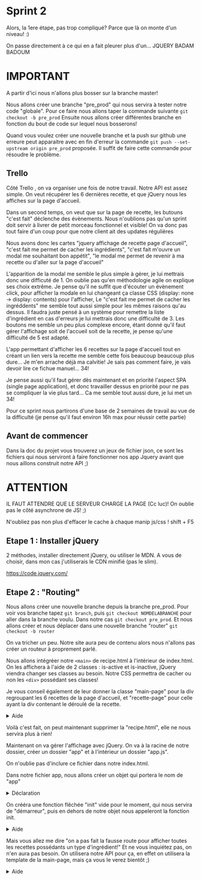 # Sprint 2

Alors, la 1ere étape, pas trop compliqué? Parce que là on monte d'un niveau! :) 

On passe directement à ce qui en a fait pleurer plus d'un... JQUERY BADAM BADOUM

# IMPORTANT

A partir d'ici nous n'allons plus bosser sur la branche master!

Nous allons créer une branche "pre_prod" qui nous servira à tester notre code "globale". Pour ce faire nous allons taper la commande suivante `git checkout -b pre_prod` 
Ensuite nous allons créer différentes branche en fonction du bout de code sur lequel nous bosserons! 

Quand vous voulez créer une nouvelle branche et la push sur github une erreure peut apparaitre avec en fin d'erreur la commande `git push --set-upstream origin pre_prod` proposée. Il suffit de faire cette commande pour résoudre le problème.

## Trello 

Côté Trello , on va organiser une fois de notre travail. Notre API est assez simple.
On veut récupérer les 6 dernières recette, et que jQuery nous les affiches sur la page d'accueil.

Dans un second temps, on veut que sur la page de recette, les butouns "c'est fait" déclenche des évènements. Nous n'oublions pas qu'un sprint doit servir à livrer de petit morceau fonctionnel et visible! On va donc pas tout faire d'un coup pour que notre client ait des updates régulières

Nous avons donc les cartes "jquery affichage de recette page d'accueil", "c'est fait me permet de cacher les ingrédients", "c'est fait m'ouvre un modal me souhaitant bon appétit", "le modal me permet de revenir à ma recette ou d'aller sur la page d'accueil"

L'apparition de la modal me semble le plus simple à gérer, je lui mettrais donc une difficuté de 1. On oublie pas qu'en méthodologie agile on explique ses choix extrême. Je pense qu'il ne suffit que d'écouter un évènement click, pour afficher la modale en lui changeant ça classe CSS (display: none -> display: contents) pour l'afficher, 
Le "c'est fait me permet de cacher les ingréddents" me semble tout aussi simple pour les mêmes raisons qu'au dessus. Il faudra juste pensé à un système pour remettre la liste d'ingrédient en cas d'erreurs je lui mettrais donc une difficulté de 3. Les boutons me semble un peu plus complexe encore, étant donné qu'il faut gérer l'affichage soit de l'accueil soit de la recette, je pense qu'une difficulté de 5 est adapté.

L'app permettant d'afficher les 6 recettes sur la page d'accueil tout en créant un lien vers la recette me semble cette fois beaucoup beaucoup plus dure... Je m'en arrache déjà ma calvitie! Je sais pas comment faire, je vais devoir lire ce fichue manuel... 34!

Je pense aussi qu'il faut gérer dès maintenant et en priorité l'aspect SPA (single page application), et donc travailler dessus en priorité pour ne pas se compliquer la vie plus tard... Ca me semble tout aussi dure, je lui met un 34!

Pour ce sprint nous partirons d'une base de 2 semaines de travail au vue de la difficulté (je pense qu'il faut environ 16h max pour réussir cette partie)



## Avant de commencer 

Dans la doc du projet vous trouverez un jeux de fichier json, ce sont les fichiers qui nous serviront à faire fonctionner nos app Jquery avant que nous aillons construit notre API ;)

# ATTENTION

IL FAUT ATTENDRE QUE LE SERVEUR CHARGE LA PAGE (Cc luc)! On oublie pas le côté asynchrone de JS! ;)

N'oubliez pas non plus d'effacer le cache à chaque manip js/css !  shift + F5

## Etape 1 : Installer jQuery

2 méthodes, installer directement jQuery, ou utiliser le MDN. A vous de choisir, dans mon cas j'utiliserais le CDN minifié (pas le slim).

https://code.jquery.com/

## Etape 2 : "Routing" 

Nous allons créer une nouvelle branche depuis la branche pre_prod. Pour voir vos branche tapez `git branch`, puis `git checkout NOMDELABRANCHE` pour aller dans la branche voulu. Dans notre cas `git checkout pre_prod`. Et nous allons créer et nous déplacer dans une nouvelle branche "router" `git checkout -b router` 

On va tricher un peu. Notre site aura peu de contenu alors nous n'allons pas créer un routeur à proprement parlé.

Nous allons intégréer notre `<main>` de recipe.html à l'intérieur de index.html.
On les affichera à l'aide de 2 classes : is-active et is-inactive, jQuery viendra changer ses classes au besoin. Notre CSS permettra de cacher ou non les `<div>` possédant ses classes!

Je vous conseil également de leur donner la classe "main-page" pour la div regroupant les 6 recettes de la page d'accueil, et "recette-page" pour celle ayant la div contenant le déroulé de la recette.

<details><summary>Aide</summary>
On utilisera "display" en CSS pour afficher ou non.
<details><summary>réponse</summary>

``` html
    <main>

        <!-- affichage des 6 recettes-->
        <div class="is-active">
            <div class="container mx-auto my-4">
                <div class="row d-flex justify-content-around">
                    <div class="card col-lg-3 m-2">
                        <img class="card-img-top center mt-1" src="utils/images/img1.jpg" alt="Churos">
                        <div class="card-body">
                            <h5 class="card-title">Tarte à la claque</h5>
                            <p class="card-text">Lorem ipsum dolor sit amet consectetur adipisicing elit. Optio iure
                                consequatur aperiam repudiandae ipsam exercitationem dolorum rem quaerat vitae officia?
                                content.</p>
                            <a href="recipephp" class="btn btn-primary">Voir la recette</a>
                        </div>
                    </div>
                    <div class="card col-lg-3 m-2">
                        <img class="card-img-top center mt-1" src="utils/images/img1.jpg" alt="Churos">
                        <div class="card-body">
                            <h5 class="card-title">Churros de m&m's</h5>
                            <p class="card-text">Lorem ipsum dolor sit amet consectetur adipisicing elit. Debitis
                                ratione in repudiandae consequuntur ad repellendus vero numquam eius! Earum, eligendi!
                            </p>
                            <a href="recipe.php" class="btn btn-primary">Voir la recette</a>
                        </div>
                    </div>
                    <div class="card col-lg-3 m-2">
                        <img class="card-img-top center mt-1" src="utils/images/img1.jpg" alt="Churos">
                        <div class="card-body">
                            <h5 class="card-title">Recette random #2</h5>
                            <p class="card-text">Lorem ipsum dolor sit amet consectetur adipisicing elit. Debitis
                                ratione in repudiandae consequuntur ad repellendus vero
                                numquam eius! Earum, eligendi!</p>
                            <a href="#" class="btn btn-primary">Voir la recette</a>
                        </div>
                    </div>
                    <div class="card col-lg-3 m-2">
                        <img class="card-img-top center mt-1" src="utils/images/img1.jpg" alt="Churos">
                        <div class="card-body">
                            <h5 class="card-title">Croquette pour oiseau</h5>
                            <p class="card-text">Lorem ipsum dolor sit amet consectetur adipisicing elit. Debitis
                                ratione in repudiandae consequuntur ad repellendus vero
                                numquam eius! Earum, eligendi!</p>
                            <a href="#" class="btn btn-primary">Voir la recette</a>
                        </div>
                    </div>
                    <div class="card col-lg-3 m-2">
                        <img class="card-img-top center mt-1" src="utils/images/img1.jpg" alt="Churos">
                        <div class="card-body">
                            <h5 class="card-title">Canard au Pierre</h5>
                            <p class="card-text">Lorem ipsum dolor sit amet consectetur adipisicing elit. Debitis
                                ratione in repudiandae consequuntur ad repellendus vero
                                numquam eius! Earum, eligendi!</p>
                            <a href="#" class="btn btn-primary">Voir la recette</a>
                        </div>
                    </div>
                    <div class="card col-lg-3 m-2">
                        <img class="card-img-top center mt-1" src="utils/images/img1.jpg" alt="Churos">
                        <div class="card-body">
                            <h5 class="card-title">O'clock's special cake</h5>
                            <p class="card-text">Lorem ipsum dolor sit amet consectetur adipisicing elit. Debitis
                                ratione in repudiandae consequuntur ad repellendus vero
                                numquam eius! Earum, eligendi!</p>
                            <a href="#" class="btn btn-primary">Voir la recette</a>
                        </div>
                    </div>
                </div>
            </div>
        </div>
        <!-- Affichage de la page recette -->
        <div class="is-inactive">
            <div class="card border-success mx-auto my-4 w-75">
                <div class="card-header bg-success">Recette : dev en sauce</div>
                <div class="card-body">

                    <h5 class="card-title">Préparation des ingrédients</h5>
                </div>
                <ul class="list-group list-group-flush"></ul>
                <li class="list-group-item">
                    <p class="card-text">Etape 1 : Emincer un helper</p>
                </li>
                <li class="list-group-item">
                    <p class="card-text">Etape 2 : Couper en cube un dev</p>
                </li>
                <div class="card-body mx-auto">
                    <button type="button" class="btn btn-success">C'est fait</button>
                </div>


                <div class="card-body">
                    <h5 class="card-title">Cuisson</h5>
                </div>
                <ul class="list-group list-group-flush"></ul>
                <li class="list-group-item">Etape 1 : Mettre la préparation dans une vessie de jument</li>
                <li class="list-group-item">Etape 2 : Mettre à 1240° dans un volcan pendant 3 secondes</li>
                <div class="card-body mx-auto">
                    <button type="button" class="btn btn-success">C'est fait</button>
                </div>
            </div>
        </div>
        </div>
    </main>

```

``` css

.is-active {
    display: content;
}

.is-inactive {
    display: none;
}

```

</details>
</details>

Voilà c'est fait, on peut maintenant supprimer la "recipe.html", elle ne nous servira plus à rien!

Maintenant on va gérer l'affichage avec jQuery. On va à la racine de notre dossier, créer un dossier "app" et à l'intérieur un dossier "app.js". 

On n'oublie pas d'inclure ce fichier dans notre index.html.

Dans notre fichier app, nous allons créer un objet qui portera le nom de "app"

<details><summary> Déclaration</summary>

``` js
let app = {

};
```

</details>


On crééra une fonction flêchée "init" vide pour le moment, qui nous servira de "démarreur", puis en dehors de notre objet nous appeleront la fonction init.

<details><summary>Aide</summary>

```js
let app = {

    init: () => {
    }
};

$(app.init)
 ```

</details>


Mais vous allez me dire "on a pas fait la fausse route pour afficher toutes les recettes possédants un type d'ingrédient!" Et ne vous inquiétez pas, on n'en aura pas besoin. On utilisera notre API pour ça, en effet on utilisera la template de la main-page, mais ça vous le verez bientôt ;) 


<details><summary>Aide</summary>

<details><summary>réponse</summary>
</details>
</details>